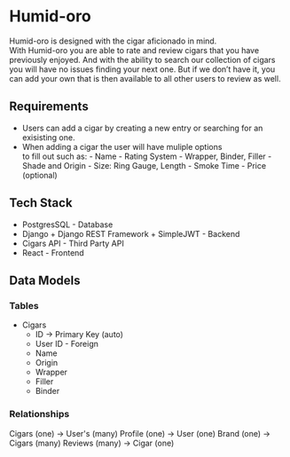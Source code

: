 # Humid-oro

Humid-oro is designed with the cigar aficionado in mind.\
With Humid-oro you are able to rate and review cigars that you have previously enjoyed. And with the ability to search our collection of cigars you will have no issues finding your next one. But if we don’t have it, you can add your own that is then available to all other users to review as well.

## Requirements

- Users can add a cigar by creating a new entry or searching for an exisisting one.
- When adding a cigar the user will have muliple options\
  to fill out such as: - Name - Rating System - Wrapper, Binder, Filler - Shade and Origin - Size: Ring Gauge, Length - Smoke Time - Price (optional)

## Tech Stack

- PostgresSQL - Database
- Django + Django REST Framework + SimpleJWT - Backend
- Cigars API - Third Party API
- React - Frontend

## Data Models

### Tables

- Cigars
  - ID -> Primary Key (auto)
  - User ID - Foreign
  - Name
  - Origin
  - Wrapper
  - Filler
  - Binder

### Relationships

Cigars (one) -> User's (many)
Profile (one) -> User (one)
Brand (one) -> Cigars (many)
Reviews (many) -> Cigar (one)

